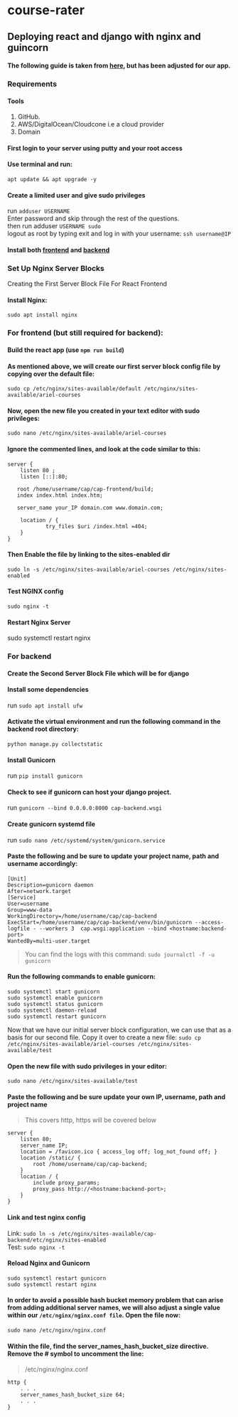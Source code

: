 # course-rater


## Deploying react and django with nginx and guincorn
#### The following guide is taken from [here](https://austinogiza.medium.com/deploying-react-and-django-rest-framework-with-nginx-and-gunicorn-7a0553459500), but has been adjusted for our app.
### Requirements
#### Tools
1. GitHub.
2. AWS/DigitalOcean/Cloudcone i.e a cloud provider
3. Domain

#### First login to your server using putty and your root access
#### Use terminal and run:
`apt update && apt upgrade -y`

#### Create a limited user and give sudo privileges
run `adduser USERNAME` \
Enter password and skip through the rest of the questions. \
then run adduser `USERNAME sudo` \
logout as root by typing exit and log in with your username: `ssh username@IP` 

#### Install both [frontend](https://github.com/ariel-research/cap-frontend/tree/ariel) and [backend](https://github.com/ariel-research/cap-backend/tree/ariel) 

### Set Up Nginx Server Blocks
Creating the First Server Block File For React Frontend

#### Install Nginx:
`sudo apt install nginx`

### For frontend (but still required for backend):
#### Build the react app (use `npm run build`)
#### As mentioned above, we will create our first server block config file by copying over the default file:
`sudo cp /etc/nginx/sites-available/default /etc/nginx/sites-available/ariel-courses`

#### Now, open the new file you created in your text editor with sudo privileges:
`sudo nano /etc/nginx/sites-available/ariel-courses`

#### Ignore the commented lines, and look at the code similar to this:

    server {
        listen 80 ;
        listen [::]:80;

       root /home/username/cap/cap-frontend/build;
       index index.html index.htm;

       server_name your_IP domain.com www.domain.com;

        location / {
                try_files $uri /index.html =404;
        }
    }

#### Then Enable the file by linking to the sites-enabled dir
`sudo ln -s /etc/nginx/sites-available/ariel-courses /etc/nginx/sites-enabled`

#### Test NGINX config
`sudo nginx -t`

#### Restart Nginx Server
sudo systemctl restart nginx

### For backend
#### Create the Second Server Block File which will be for django
#### Install some dependencies
run `sudo apt install ufw` 

#### Activate the virtual environment and run the following command in the backend root directory:
`python manage.py collectstatic`

#### Install Gunicorn
run `pip install gunicorn`

#### Check to see if gunicorn can host your django project.
run `gunicorn --bind 0.0.0.0:8000 cap-backend.wsgi`

#### Create gunicorn systemd file
run `sudo nano /etc/systemd/system/gunicorn.service`
#### Paste the following and be sure to update your project name, path and username accordingly:
    [Unit]
    Description=gunicorn daemon
    After=network.target
    [Service]
    User=username
    Group=www-data
    WorkingDirectory=/home/username/cap/cap-backend
    ExecStart=/home/username/cap/cap-backend/venv/bin/gunicorn --access-logfile - --workers 3  cap.wsgi:application --bind <hostname:backend-port>
    WantedBy=multi-user.target

> You can find the logs with this command: `sudo journalctl -f -u gunicorn`

#### Run the following commands to enable gunicorn:
`sudo systemctl start gunicorn` \
`sudo systemctl enable gunicorn` \
`sudo systemctl status gunicorn` \
`sudo systemctl daemon-reload` \
`sudo systemctl restart gunicorn` 

 Now that we have our initial server block configuration, we can use that as a basis for our second file. Copy it over to create a new file:
`sudo cp /etc/nginx/sites-available/ariel-courses /etc/nginx/sites-available/test`

#### Open the new file with sudo privileges in your editor:
`sudo nano /etc/nginx/sites-available/test`

#### Paste the following and be sure update your own IP, username, path and project name
> This covers http, https will be covered below

    server {
        listen 80;
        server_name IP;
        location = /favicon.ico { access_log off; log_not_found off; }
        location /static/ {
            root /home/username/cap/cap-backend;
        }
        location / {
            include proxy_params;
            proxy_pass http://<hostname:backend-port>;
        }
    }

#### Link and test nginx config
Link: `sudo ln -s /etc/nginx/sites-available/cap-backend/etc/nginx/sites-enabled` \
Test: `sudo nginx -t`

#### Reload Nginx and Gunicorn
`sudo systemctl restart gunicorn` \
`sudo systemctl restart nginx`

#### In order to avoid a possible hash bucket memory problem that can arise from adding additional server names, we will also adjust a single value within our `/etc/nginx/nginx.conf file`. Open the file now:
`sudo nano /etc/nginx/nginx.conf`

#### Within the file, find the server_names_hash_bucket_size directive. Remove the # symbol to uncomment the line:

> /etc/nginx/nginx.conf


    http {
        . . .
        server_names_hash_bucket_size 64;
        . . .
    }


